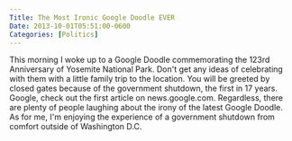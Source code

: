 ```yaml
---
Title: The Most Ironic Google Doodle EVER
Date: 2013-10-01T05:51:00-0600
Categories: [Politics]
---
```


This morning I woke up to a Google Doodle commemorating the 123rd Anniversary of
Yosemite National Park. Don't get any ideas of celebrating with them with a
little family trip to the location. You will be greeted by closed gates because
of the government shutdown, the first in 17 years. Google, check out the first
article on news.google.com. Regardless, there are plenty of people laughing
about the irony of the latest Google Doodle. As for me, I'm enjoying the
experience of a government shutdown from comfort outside of Washington D.C.
